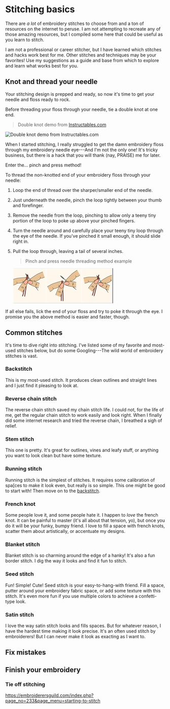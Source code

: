 # Stitching basics

There are _a lot_ of embroidery stitches to choose from and a ton of resources on the internet to peruse. I am not attempting to recreate any of those amazing resources, but I compiled some here that could be useful as you learn to stitch.

I am not a professional or career stitcher, but I have learned which stitches and hacks work best for me. Other stitches and techniques may be your favorites! Use my suggestions as a guide and base from which to explore and learn what works best for you.

## Knot and thread your needle

Your stitching design is prepped and ready, so now it's time to get your needle and floss ready to rock.

Before threading your floss through your needle, tie a double knot at one end.

> Double knot demo from [Instructables.com](https://www.instructables.com/lesson/Threading-Needles-and-Knotting-Thread/)

![Double knot demo from Instructables.com](/images/stitching_doubleknot.gif)

When I started stitching, I really struggled to get the damn embroidery floss through my embroidery needle eye---And I'm not the only one! It's tricky business, but there is a hack that you will thank (nay, PRAISE) me for later.

Enter the... pinch and press method!

To thread the non-knotted end of your embroidery floss through your needle:

1. Loop the end of thread over the sharper/smaller end of the needle.
1. Just underneath the needle, pinch the loop tightly between your thumb and forefinger.
1. Remove the needle from the loop, pinching to allow only a teeny tiny portion of the loop to poke up above your pinched fingers.
1. Turn the needle around and carefully place your teeny tiny loop through the eye of the needle. If you've pinched it small enough, it should slide right in.
1. Pull the loop through, leaving a tail of several inches.

   > Pinch and press needle threading method example

   ![Pinch and press needle threading method example](/images/stitching_threadneedle.jpg)

If all else fails, lick the end of your floss and try to poke it through the eye. I promise you the above method is easier and faster, though.

## Common stitches

It's time to dive right into stitching. I've listed some of my favorite and most-used stitches below, but do some Googling---The wild world of embroidery stitches is vast.

### Backstitch

This is my most-used stitch. It produces clean outlines and straight lines and I just find it pleasing to look at.

### Reverse chain stitch

The reverse chain stitch saved my chain stitch life. I could not, for the life of me, get the regular chain stitch to work easily and look right. When I finally did some internet research and tried the reverse chain, I breathed a sigh of relief.

### Stem stitch

This one is pretty. It's great for outlines, vines and leafy stuff, or anything you want to look clean but have some texture.

### Running stitch

Running stitch is the simplest of stitches. It requires some calibration of spa[ces to make it look even, but really is so simple. This one might be good to start with! Then move on to the [backstitch](#backstitch).

### French knot

Some people love it, and some people hate it. I happen to _love_ the french knot. It can be painful to master (it's all about that tension, yo), but once you do it will be your funky, bumpy friend. I love to fill a space with french knots, scatter them about artistically, or accentuate my designs.

### Blanket stitch

Blanket stitch is so charming around the edge of a hanky! It's also a fun border stitch. I dig the way it looks and find it fun to stitch.

### Seed stitch

Fun! Simple! Cute! Seed stitch is your easy-to-hang-with friend. Fill a space, putter around your embroidery fabric space, or add some texture with this stitch. It's even more fun if you use multiple colors to achieve a confetti-type look.

### Satin stitch

I love the way satin stitch looks and fills spaces. But for whatever reason, I have the hardest time making it look precise. It's an often used stitch by embroiderers! But I can never make it look as exacting as I want to.

## Fix mistakes

## Finish your embroidery

### Tie off stitching

https://embroiderersguild.com/index.php?page_no=233&page_menu=starting-to-stitch